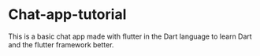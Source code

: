 # Chat-app-tutorial
This is a basic chat app made with flutter in the Dart language to learn Dart and the flutter framework better.
